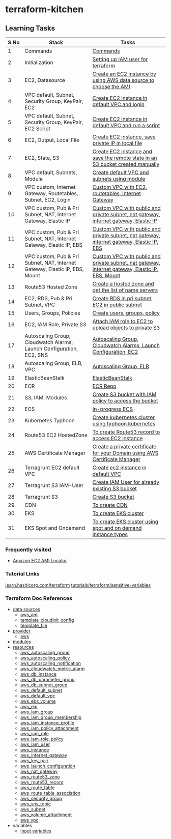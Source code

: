 # terraform-kitchen



## Learning Tasks


| S.No | Stack                                                                       | Tasks                                                                                                                                                                            | 
|------|-----------------------------------------------------------------------------|----------------------------------------------------------------------------------------------------------------------------------------------------------------------------------| 
| 1    | Commands                                                                    | [Commands](task-set/task-000-commands/ReadMe.md)                                                                                                                                 |
| 2    | Initialization                                                              | [Setting up IAM user for terraform](task-set/task-000-initialization-setup)                                                                                                      |
| 3    | EC2, Datasource                                                             | [Create an EC2 instance by using AWS data source to choose the AMI](task-set/task-001-vars-provider-ec2-dataSources)                                                             |
| 4    | VPC default, Subnet, Security Group, KeyPair, EC2                           | [Create EC2 instance in default VPC and login](task-set/task-002-defaultVPC-sbnt-sg-kp-ec2)                                                                                      |                                                               
| 5    | VPC default, Subnet, Security Group, KeyPair, EC2 Script                    | [Create EC2 instance in default VPC and run a script](task-set/task-003-defaultVPC-kp-sbnt-sg-ec2-script)                                                                        |                          
| 6    | EC2, Output, Local File                                                     | [Create EC2 instance, save private IP in local file](task-set/task-004-vars-provider-ec2-output)                                                                                 | 
| 7    | EC2, State, S3                                                              | [Create EC2 instance and save the remote state in an S3 bucket created manually](task-set/task-005-vars-provider-ec2-remoteStateInS3)                                            | 
| 8    | VPC default, Subnets, Module                                                | [Create default VPC and subnets using module](task-set/task-006-defaultVPC-defaultSbnt-modules-kp)                                                                               |
| 9    | VPC custom, Internet Gateway, Routetables, Subnet, EC2, Login               | [Custom VPC with EC2, routetables, Internet Gateway](task-set/task-007-customVPC-igw-sbnt-rt-sg-kp-ec2)                                                                          
| 10   | VPC custom, Pub & Pri Subnet, NAT, Internet Gateway, Elastic IP             | [Custom VPC with public and private subnet, nat gateway, internet gateway, Elastic IP ](task-set/task-008-customVPC-3PriSbnts-3PubSbnts-nat-igw-rt)                              
| 11   | VPC custom, Pub & Pri Subnet, NAT, Internet Gateway, Elastic IP, EBS        | [Custom VPC with public and private subnet, nat gateway, internet gateway, Elastic IP, EBS](task-set/task-009-customVPC-3PriSbnts-3PubSbnts-nat-igw-rt-ec2-ebs)                  
| 12   | VPC custom, Pub & Pri Subnet, NAT, Internet Gateway, Elastic IP, EBS, Mount | [Custom VPC with public and private subnet, nat gateway, internet gateway, Elastic IP, EBS, Mount](task-set/task-010-customVPC-3PriSbnts-3PubSbnts-nat-igw-rt-ec2-ebs-withMount) | 
| 13   | Route53 Hosted Zone                                                         | [Create a hosted zone and get the list of name servers](task-set/task-011-route53)
| 14   | EC2, RDS, Pub & Pri Subnet, VPC                                             | [Create RDS in pri subnet, EC2 in public subnet](task-set/task-012-rds-vpc-ec2)
| 15   | Users, Groups, Policies                                                     | [Create users, groups, policy](task-set/task-013-IAM)
| 16   | EC2, IAM Role, Private S3                                                   | [Attach IAM role to EC2 to upload objects to private S3](task-set/task-014-IAM-roles-s3-upload-to-s3)
| 17   | Autoscaling Group, Cloudwatch Alarms, Launch Configuration, EC2, SNS        | [Autoscaling Group, Cloudwatch Alarms, Launch Configuration, EC2](task-set/task-015-autoscaling-cloudwatchAlarm-ec2-launchConfiguration)
| 18   | Autoscaling Group, ELB, VPC                                                 | [Autoscaling Group, ELB](task-set/task-016-ELB-autoscaling)
| 19   | ElasticBeanStalk                                                            | [ElasticBeanStalk](task-set/task-017-Elastic-Beanstalk)
| 20   | ECR                                                                         | [ECR Repo](task-set/task-018-create-ECR-repo)
| 21   | S3, IAM, Modules                                                            | [Create S3 bucket with IAM policy to access the bucket](task-set/task-020-s3-iam-using-modules)                     |
| 22   | ECS                                                                         | [In-progress ECS](task-set/task-019-ECS)
| 23   | Kubernetes Typhoon                                                          | [Create kubernetes cluster using typhoon kubernetes](task-set/task-021-k8s-cluster-typhoon)                         |
| 24   | Route53 EC2 HostedZone                                                      | [To create Route53 record to access EC2 instance](task-set/task-022-route53-ec2)                                   | 
| 25   | AWS Certificate Manager                                                     | [Create a private certificate for your Domain using AWS Certificate Manager](task-set/task-024-certificate-manager) |
| 26   | Terragrunt EC2 default VPC                                                  | [Create ec2 instance in default VPC](task-set/task-023-terragrunt-ec2) |
| 27   | Terragrunt S3 IAM-User                                                      | [Create IAM User for already existing S3 bucket](task-set/task-025-terragrunt-iam-user) |
| 28   | Terragrunt S3                                                               | [Create S3 bucket](task-set/task-026-terragrunt-s3-bucket) |
| 29   | CDN                                                                         | [To create CDN](task-set/task-027-terragrunt-cdn) | 
| 30   | EKS                                                                         | [To create EKS cluster](task-set/task-030-creating-eks) | 
| 31   | EKS Spot and Ondemand                                                       | [To create EKS cluster using spot and on demand instance types](task-set/task-031-creating-eks-spot)






### Frequently visited
- [Amazon EC2 AMI Locator](http://cloud-images.ubuntu.com/locator/ec2/)

### Tutorial Links

[learn.hashicorp.com/terraform](https://learn.hashicorp.com/terraform)
[tutorials/terraform/sensitive-variables](https://learn.hashicorp.com/tutorials/terraform/sensitive-variables)



### Terraform Doc References

- [data sources](https://www.terraform.io/docs/configuration/data-sources.html)
    - [aws_ami](https://www.terraform.io/docs/providers/aws/d/ami.html)
    - [template_cloudinit_config](https://www.terraform.io/docs/providers/template/d/cloudinit_config.html)
    - [template_file](https://www.terraform.io/docs/providers/template/d/file.html)
- [provider](https://www.terraform.io/docs/providers/index.html)
    - [aws](https://www.terraform.io/docs/providers/aws/index.html)
- [modules](https://www.terraform.io/docs/configuration/modules.html)
- [resources](https://www.terraform.io/docs/configuration/resources.html)
    - [aws_autoscaling_group](https://www.terraform.io/docs/providers/aws/r/autoscaling_group.html)
    - [aws_autoscaling_policy](https://www.terraform.io/docs/providers/aws/r/autoscaling_policy.html)
    - [aws_autoscaling_notification](https://www.terraform.io/docs/providers/aws/r/autoscaling_notification.html)
    - [aws_cloudwatch_metric_alarm](https://www.terraform.io/docs/providers/aws/r/cloudwatch_metric_alarm.html)
    - [aws_db_instance](https://www.terraform.io/docs/providers/aws/r/db_instance.html)
    - [aws_db_parameter_group](https://www.terraform.io/docs/providers/aws/r/db_parameter_group.html)
    - [aws_db_subnet_group](https://www.terraform.io/docs/providers/aws/r/db_subnet_group.html)
    - [aws_default_subnet](https://www.terraform.io/docs/providers/aws/r/default_subnet.html)
    - [aws_default_vpc](https://www.terraform.io/docs/providers/aws/r/default_vpc.html)
    - [aws_ebs_volume](https://www.terraform.io/docs/providers/aws/r/ebs_volume.html)
    - [aws_eip](https://www.terraform.io/docs/providers/aws/r/eip.html)
    - [aws_iam_group](https://www.terraform.io/docs/providers/aws/r/iam_group.html)
    - [aws_iam_group_membership](https://www.terraform.io/docs/providers/aws/r/iam_group_membership.html)
    - [aws_iam_instance_profile](https://www.terraform.io/docs/providers/aws/r/iam_instance_profile.html)
    - [aws_iam_policy_attachment](https://www.terraform.io/docs/providers/aws/r/iam_policy_attachment.html)
    - [aws_iam_role](https://www.terraform.io/docs/providers/aws/r/iam_role.html)
    - [aws_iam_role_policy](https://www.terraform.io/docs/providers/aws/r/iam_role_policy.html)
    - [aws_iam_user](https://www.terraform.io/docs/providers/aws/r/iam_user.html)
    - [aws_instance](https://www.terraform.io/docs/providers/aws/r/instance.html)
    - [aws_internet_gateway](https://www.terraform.io/docs/providers/aws/r/internet_gateway.html)
    - [aws_key_pair](https://www.terraform.io/docs/providers/aws/r/key_pair.html)
    - [aws_launch_configuration](https://www.terraform.io/docs/providers/aws/r/launch_configuration.html)
    - [aws_nat_gateway](https://www.terraform.io/docs/providers/aws/r/nat_gateway.html)
    - [aws_route53_zone](https://www.terraform.io/docs/providers/aws/r/route53_zone.html)
    - [aws_route53_record](https://www.terraform.io/docs/providers/aws/r/route53_record.html)
    - [aws_route_table](https://www.terraform.io/docs/providers/aws/r/route_table.html)
    - [aws_route_table_association](https://www.terraform.io/docs/providers/aws/r/route_table_association.html)
    - [aws_security_group](https://www.terraform.io/docs/providers/aws/r/security_group.html)
    - [aws_sns_topic](https://www.terraform.io/docs/providers/aws/r/sns_topic.html)
    - [aws_subnet](https://www.terraform.io/docs/providers/aws/r/subnet.html)
    - [aws_volume_attachment](https://www.terraform.io/docs/providers/aws/r/volume_attachment.html)
    - [aws_vpc](https://www.terraform.io/docs/providers/aws/r/vpc.html)
- variables
    - [input variables](https://www.terraform.io/docs/configuration/variables.html)












